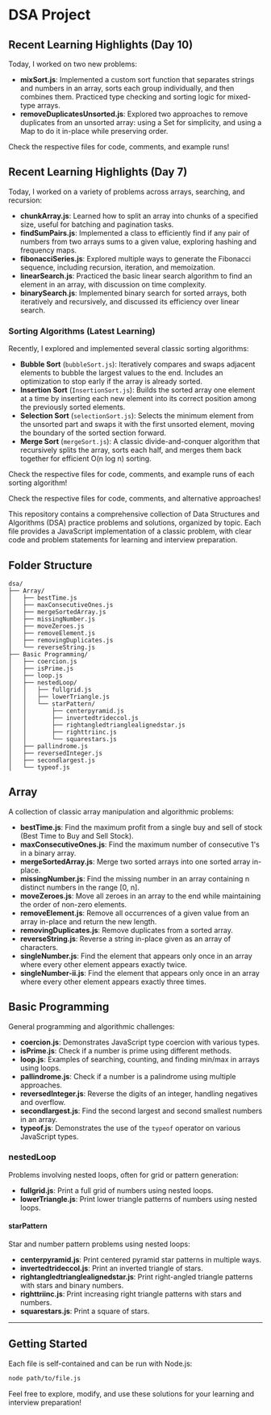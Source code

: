 # DSA Project

## Recent Learning Highlights (Day 10)

Today, I worked on two new problems:

- **mixSort.js**: Implemented a custom sort function that separates strings and numbers in an array, sorts each group individually, and then combines them. Practiced type checking and sorting logic for mixed-type arrays.
- **removeDuplicatesUnsorted.js**: Explored two approaches to remove duplicates from an unsorted array: using a Set for simplicity, and using a Map to do it in-place while preserving order.

Check the respective files for code, comments, and example runs!

## Recent Learning Highlights (Day 7)

Today, I worked on a variety of problems across arrays, searching, and recursion:

- **chunkArray.js**: Learned how to split an array into chunks of a specified size, useful for batching and pagination tasks.
- **findSumPairs.js**: Implemented a class to efficiently find if any pair of numbers from two arrays sums to a given value, exploring hashing and frequency maps.
- **fibonacciSeries.js**: Explored multiple ways to generate the Fibonacci sequence, including recursion, iteration, and memoization.
- **linearSearch.js**: Practiced the basic linear search algorithm to find an element in an array, with discussion on time complexity.
- **binarySearch.js**: Implemented binary search for sorted arrays, both iteratively and recursively, and discussed its efficiency over linear search.

### Sorting Algorithms (Latest Learning)

Recently, I explored and implemented several classic sorting algorithms:

- **Bubble Sort** (`bubbleSort.js`): Iteratively compares and swaps adjacent elements to bubble the largest values to the end. Includes an optimization to stop early if the array is already sorted.
- **Insertion Sort** (`InsertionSort.js`): Builds the sorted array one element at a time by inserting each new element into its correct position among the previously sorted elements.
- **Selection Sort** (`selectionSort.js`): Selects the minimum element from the unsorted part and swaps it with the first unsorted element, moving the boundary of the sorted section forward.
- **Merge Sort** (`mergeSort.js`): A classic divide-and-conquer algorithm that recursively splits the array, sorts each half, and merges them back together for efficient O(n log n) sorting.

Check the respective files for code, comments, and example runs of each sorting algorithm!

Check the respective files for code, comments, and alternative approaches!

This repository contains a comprehensive collection of Data Structures and Algorithms (DSA) practice problems and solutions, organized by topic. Each file provides a JavaScript implementation of a classic problem, with clear code and problem statements for learning and interview preparation.

## Folder Structure

```
dsa/
├── Array/
│   ├── bestTime.js
│   ├── maxConsecutiveOnes.js
│   ├── mergeSortedArray.js
│   ├── missingNumber.js
│   ├── moveZeroes.js
│   ├── removeElement.js
│   ├── removingDuplicates.js
│   └── reverseString.js
├── Basic Programming/
│   ├── coercion.js
│   ├── isPrime.js
│   ├── loop.js
│   ├── nestedLoop/
│   │   ├── fullgrid.js
│   │   ├── lowerTriangle.js
│   │   └── starPattern/
│   │       ├── centerpyramid.js
│   │       ├── invertedtrideccol.js
│   │       ├── rightangledtrianglealignedstar.js
│   │       ├── righttriinc.js
│   │       └── squarestars.js
│   ├── pallindrome.js
│   ├── reversedInteger.js
│   ├── secondlargest.js
│   └── typeof.js
```

## Array

A collection of classic array manipulation and algorithmic problems:

- **bestTime.js**: Find the maximum profit from a single buy and sell of stock (Best Time to Buy and Sell Stock).
- **maxConsecutiveOnes.js**: Find the maximum number of consecutive 1's in a binary array.
- **mergeSortedArray.js**: Merge two sorted arrays into one sorted array in-place.
- **missingNumber.js**: Find the missing number in an array containing n distinct numbers in the range [0, n].
- **moveZeroes.js**: Move all zeroes in an array to the end while maintaining the order of non-zero elements.
- **removeElement.js**: Remove all occurrences of a given value from an array in-place and return the new length.
- **removingDuplicates.js**: Remove duplicates from a sorted array.
- **reverseString.js**: Reverse a string in-place given as an array of characters.
- **singleNumber.js**: Find the element that appears only once in an array where every other element appears exactly twice.
- **singleNumber-ii.js**: Find the element that appears only once in an array where every other element appears exactly three times.

## Basic Programming

General programming and algorithmic challenges:

- **coercion.js**: Demonstrates JavaScript type coercion with various types.
- **isPrime.js**: Check if a number is prime using different methods.
- **loop.js**: Examples of searching, counting, and finding min/max in arrays using loops.
- **pallindrome.js**: Check if a number is a palindrome using multiple approaches.
- **reversedInteger.js**: Reverse the digits of an integer, handling negatives and overflow.
- **secondlargest.js**: Find the second largest and second smallest numbers in an array.
- **typeof.js**: Demonstrates the use of the `typeof` operator on various JavaScript types.

### nestedLoop

Problems involving nested loops, often for grid or pattern generation:

- **fullgrid.js**: Print a full grid of numbers using nested loops.
- **lowerTriangle.js**: Print lower triangle patterns of numbers using nested loops.

#### starPattern

Star and number pattern problems using nested loops:

- **centerpyramid.js**: Print centered pyramid star patterns in multiple ways.
- **invertedtrideccol.js**: Print an inverted triangle of stars.
- **rightangledtrianglealignedstar.js**: Print right-angled triangle patterns with stars and binary numbers.
- **righttriinc.js**: Print increasing right triangle patterns with stars and numbers.
- **squarestars.js**: Print a square of stars.

---

## Getting Started

Each file is self-contained and can be run with Node.js:

```bash
node path/to/file.js
```

Feel free to explore, modify, and use these solutions for your learning and interview preparation!
